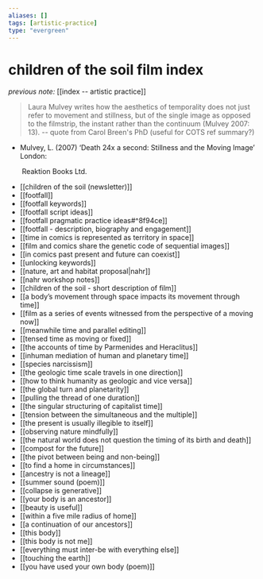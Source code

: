 ```yaml
---
aliases: []
tags: [artistic-practice]
type: "evergreen"
---
```


# children of the soil film index

_previous note:_ [[index -- artistic practice]]

> Laura Mulvey writes how the aesthetics of temporality does not just refer to movement and stillness, but of the single image as opposed to the filmstrip, the instant rather than the continuum (Mulvey 2007: 13). -- quote from Carol Breen's PhD (useful for COTS ref summary?)
- Mulvey, L. (2007) ‘Death 24x a second: Stillness and the Moving Image’ London: 

       Reaktion Books Ltd.

- [[children of the soil (newsletter)]]
- [[footfall]]
- [[footfall keywords]]
- [[footfall script ideas]]
- [[footfall pragmatic practice ideas#^8f94ce]]
- [[footfall - description, biography and engagement]]
- [[time in comics is represented as territory in space]]
- [[film and comics share the genetic code of sequential images]]
- [[in comics past present and future can coexist]]
- [[unlocking keywords]]
- [[nature, art and habitat proposal|nahr]]
- [[nahr workshop notes]]
- [[children of the soil - short description of film]]
- [[a body’s movement through space impacts its movement through time]]
- [[film as a series of events witnessed from the perspective of a moving now]]
- [[meanwhile time and parallel editing]]
- [[tensed time as moving or fixed]]
- [[the accounts of time by Parmenides and Heraclitus]]
- [[inhuman mediation of human and planetary time]]
- [[species narcissism]]
- [[the geologic time scale travels in one direction]]
- [[how to think humanity as geologic and vice versa]]
- [[the global turn and planetarity]]
- [[pulling the thread of one duration]]
- [[the singular structuring of capitalist time]]
- [[tension between the simultaneous and the multiple]]
- [[the present is usually illegible to itself]]
- [[observing nature mindfully]]
- [[the natural world does not question the timing of its birth and death]]
- [[compost for the future]]
- [[the pivot between being and non-being]]
- [[to find a home in circumstances]]
- [[ancestry is not a lineage]]
- [[summer sound (poem)]]
- [[collapse is generative]]
- [[your body is an ancestor]]
- [[beauty is useful]]
- [[within a five mile radius of home]]
- [[a continuation of our ancestors]]
- [[this body]]
- [[this body is not me]]
- [[everything must  inter-be with everything else]]
- [[touching the earth]]
- [[you have used your own body (poem)]]




